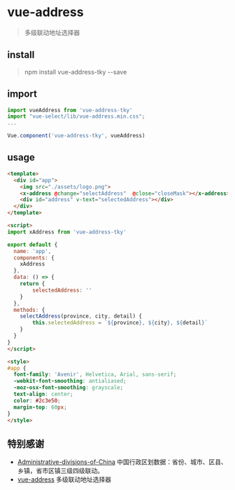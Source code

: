 # vue-address

> 多级联动地址选择器


## install

>npm install vue-address-tky --save

## import

```js
import vueAddress from 'vue-address-tky'
import "vue-select/lib/vue-address.min.css";
...

Vue.component('vue-address-tky', vueAddress)
```

## usage

```html
<template>
  <div id="app">
    <img src="./assets/logo.png">
    <x-address @change="selectAddress"  @close="closeMask"></x-address>
    <div id="address" v-text="selectedAddress"></div>
  </div>
</template>

<script>
import xAddress from 'vue-address-tky'

export default {
  name: 'app',
  components: {
    xAddress
  },
  data: () => {
    return {
        selectedAddress: ''
    }
  },
  methods: {
    selectAddress(province, city, detail) {
        this.selectedAddress = `${province}, ${city}, ${detail}`
    }
  }
}
</script>

<style>
#app {
  font-family: 'Avenir', Helvetica, Arial, sans-serif;
  -webkit-font-smoothing: antialiased;
  -moz-osx-font-smoothing: grayscale;
  text-align: center;
  color: #2c3e50;
  margin-top: 60px;
}
</style>
```

## 特别感谢

+   [Administrative-divisions-of-China](https://github.com/modood/Administrative-divisions-of-China) 中国行政区划数据：省份、城市、区县、乡镇，省市区镇三级四级联动。
+   [vue-address](https://github.com/WebCodeFarmer/vue-address) 多级联动地址选择器
